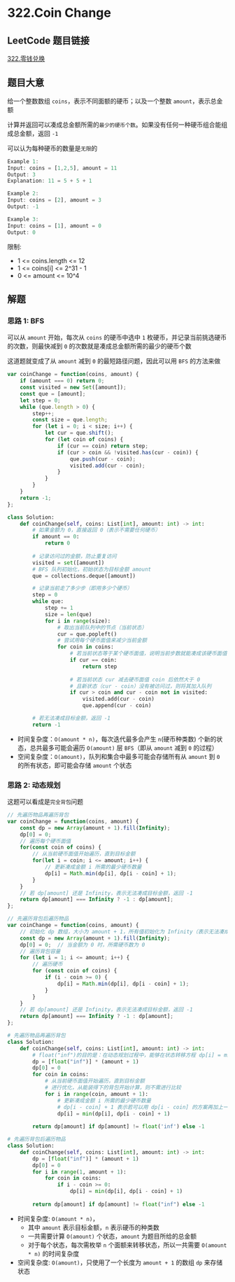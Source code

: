 # 322.Coin Change

## LeetCode 题目链接

[322.零钱兑换](https://leetcode.cn/problems/coin-change/)

## 题目大意

给一个整数数组 `coins`，表示不同面额的硬币；以及一个整数 `amount`，表示总金额

计算并返回可以凑成总金额所需的`最少的硬币个数`。如果没有任何一种硬币组合能组成总金额，返回 `-1` 

可以认为每种硬币的数量是`无限`的

```js
Example 1:
Input: coins = [1,2,5], amount = 11
Output: 3
Explanation: 11 = 5 + 5 + 1

Example 2:
Input: coins = [2], amount = 3
Output: -1

Example 3:
Input: coins = [1], amount = 0
Output: 0
```

限制:
- 1 <= coins.length <= 12
- 1 <= coins[i] <= 2^31 - 1
- 0 <= amount <= 10^4

## 解题

### 思路 1: BFS

可以从 `amount` 开始，每次从 `coins` 的硬币中选中 `1` 枚硬币，并记录当前挑选硬币的次数，则最快减到 `0` 的次数就是凑成总金额所需的最少的硬币个数

这道题就变成了从 `amount` 减到 `0` 的最短路径问题，因此可以用 `BFS` 的方法来做

```js
var coinChange = function(coins, amount) {
    if (amount === 0) return 0;
    const visited = new Set([amount]);
    const que = [amount];
    let step = 0;
    while (que.length > 0) {
        step++;
        const size = que.length;
        for (let i = 0; i < size; i++) {
            let cur = que.shift();
            for (let coin of coins) {
                if (cur == coin) return step;
                if (cur > coin && !visited.has(cur - coin)) {
                    que.push(cur - coin);
                    visited.add(cur - coin);
                }
            }
        }
    }
    return -1;
};
```
```python
class Solution:
    def coinChange(self, coins: List[int], amount: int) -> int:
        # 如果金额为 0，直接返回 0（表示不需要任何硬币）
        if amount == 0:
            return 0
        
        # 记录访问过的金额，防止重复访问
        visited = set([amount])
        # BFS 队列初始化，初始状态为目标金额 amount
        que = collections.deque([amount])

        # 记录当前走了多少步（即用多少个硬币）
        step = 0
        while que:
            step += 1
            size = len(que)
            for i in range(size):
                # 取出当前队列中的节点（当前状态）
                cur = que.popleft()
                # 尝试用每个硬币面值来减少当前金额
                for coin in coins:
                    # 若当前状态等于某个硬币面值，说明当前步数就能凑成该硬币面值
                    if cur == coin:
                        return step
                    
                    # 若当前状态 cur 减去硬币面值 coin 后依然大于 0
                    # 且新状态（cur - coin）没有被访问过，则将其加入队列
                    if cur > coin and cur - coin not in visited:
                        visited.add(cur - coin)
                        que.append(cur - coin)

        # 若无法凑成目标金额，返回 -1
        return -1
```

- 时间复杂度：`O(amount * n)`，每次迭代最多会产生 `n`(硬币种类数) 个新的状态，总共最多可能会遍历 `O(amount)` 层 `BFS`（即从 `amount` 减到 `0` 的过程）
- 空间复杂度：`O(amount)`，队列和集合中最多可能会存储所有从 `amount` 到 `0` 的所有状态，即可能会存储 `amount` 个状态

### 思路 2: 动态规划

这题可以看成是`完全背包`问题

```js
// 先遍历物品再遍历背包
var coinChange = function(coins, amount) {
    const dp = new Array(amount + 1).fill(Infinity);
    dp[0] = 0; 
    // 遍历每个硬币面值
    for(const coin of coins) {
        // 从当前硬币面值开始遍历，直到目标金额
        for(let i = coin; i <= amount; i++) {
            // 更新凑成金额 i 所需的最少硬币数量
            dp[i] = Math.min(dp[i], dp[i - coin] + 1);
        }
    }
    // 若 dp[amount] 还是 Infinity，表示无法凑成目标金额，返回 -1
    return dp[amount] === Infinity ? -1 : dp[amount];
};

// 先遍历背包后遍历物品
var coinChange = function(coins, amount) {
    // 初始化 dp 数组，大小为 amount + 1，所有值初始化为 Infinity（表示无法凑成该金额）
    const dp = new Array(amount + 1).fill(Infinity);
    dp[0] = 0;  // 当金额为 0 时，所需硬币数为 0
    // 遍历背包容量
    for (let i = 1; i <= amount; i++) {
        // 遍历硬币
        for (const coin of coins) {
            if (i - coin >= 0) {
                dp[i] = Math.min(dp[i], dp[i - coin] + 1);
            }
        }
    }
    // 若 dp[amount] 还是 Infinity，表示无法凑成目标金额，返回 -1
    return dp[amount] === Infinity ? -1 : dp[amount];
};
```
```python
# 先遍历物品再遍历背包
class Solution:
    def coinChange(self, coins: List[int], amount: int) -> int:
        # float("inf")的目的是：在动态规划过程中，能够在状态转移方程 dp[i] = min(dp[i], dp[i - coin] + 1) 中，任何一个可行方案的结果都会比 float('inf') 小，从而更新 dp[i]
        dp = [float("inf")] * (amount + 1)
        dp[0] = 0
        for coin in coins:
            # 从当前硬币面值开始遍历，直到目标金额
            # 进行优化，从能装得下的背包开始计算，则不需进行比较
            for i in range(coin, amount + 1):
                # 更新凑成金额 i 所需的最少硬币数量
                # dp[i - coin] + 1 表示若可以用 dp[i - coin] 的方案再加上一个 coin 硬币，就可凑成 i
                dp[i] = min(dp[i], dp[i - coin] + 1)
        
        return dp[amount] if dp[amount] != float('inf') else -1

# 先遍历背包后遍历物品
class Solution:
    def coinChange(self, coins: List[int], amount: int) -> int:
        dp = [float("inf")] * (amount + 1)
        dp[0] = 0
        for i in range(1, amount + 1):
            for coin in coins:
                if i - coin >= 0:
                    dp[i] = min(dp[i], dp[i - coin] + 1)
        
        return dp[amount] if dp[amount] != float("inf") else -1
```

- 时间复杂度: `O(amount * n)`，
  - 其中 `amount` 表示目标金额，`n` 表示硬币的种类数
  - 一共需要计算 `O(amount)` 个状态，`amount` 为题目所给的总金额
  - 对于每个状态，每次需枚举 `n` 个面额来转移状态，所以一共需要 `O(amount * n)` 的时间复杂度
- 空间复杂度: `O(amount)`，只使用了一个长度为 `amount + 1` 的数组 `dp` 来存储状态